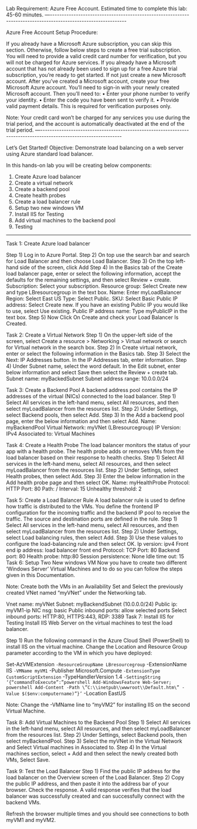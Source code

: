 Lab Requirement: Azure Free Account.
Estimated time to complete this lab: 45-60 minutes.
—--------------------------------------------------------------------------------------------------------------

Azure Free Account Setup Procedure:

If you already have a Microsoft Azure subscription, you can skip this section.
Otherwise, follow below steps to create a free trial subscription. You will need to provide a valid credit card number for verification, but you will not be charged for Azure services.
If you already have a Microsoft account that has not already been used to sign up for a free Azure trial subscription, you’re ready to get started. If not just create a new Microsoft account.
After you’ve created a Microsoft account, create your free Microsoft Azure account. You’ll need to sign-in with your newly created Microsoft account. Then you’ll need to:
• Enter your phone number to verify your identity.
• Enter the code you have been sent to verify it.
• Provide valid payment details. This is required for verification purposes only.

Note: Your credit card won’t be charged for any services you use during the trial period, and the account is automatically deactivated at the end of the trial period.
—----------------------------------------------------------------------------------------------------------------

Let’s Get Started!
Objective:
Demonstrate load balancing on a web server using Azure standard load balancer.

In this hands-on lab you will be creating below components:

1. Create Azure load balancer
2. Create a virtual network
3. Create a backend pool
4. Create health probes
5. Create a load balancer rule
6. Setup two new windows VM
7. Install IIS for Testing
8. Add virtual machines to the backend pool
9. Testing
---------------------------------------------

Task 1: Create Azure load balancer

Step 1) Log in to Azure Portal.
Step 2) On top use the search bar and search for Load Balancer and then choose Load Balancer.
Step 3) On the top left-hand side of the screen, click Add
Step 4) In the Basics tab of the Create load balancer page, enter or select the following information, accept the defaults for the remaining settings, and then select Review + create.
Subscription: Select your subscription.
Resource group: Select Create new and type LBresourcegroup in the text box.
Name: Enter myLoadBalancer
Region: Select East US
Type: Select Public.
SKU: Select Basic
Public IP address: Select Create new. If you have an existing Public
IP you would like to use, select Use existing.
Public IP address name: Type myPublicIP in the text box.
Step 5) Now Click On Create and check your Load Balancer Is Created.

Task 2: Create a Virtual Network
Step 1) On the upper-left side of the screen, select Create a resource > Networking > Virtual network or search for Virtual network in the search box.
Step 2) In Create virtual network, enter or select the following information in the Basics tab.
Step 3) Select the Next: IP Addresses button. In the IP Addresses tab, enter information.
Step 4) Under Subnet name, select the word default. In the Edit subnet, enter below information and select Save then select the Review + create tab.
Subnet name: myBackedSubnet
Subnet address range: 10.0.0.0/24

Task 3: Create a Backend Pool
A backend address pool contains the IP addresses of the virtual (NICs) connected to the load balancer.
Step 1) Select All services in the left-hand menu, select All resources, and then select myLoadBalancer from the resources list.
Step 2) Under Settings, select Backend pools, then select Add.
Step 3) In the Add a backend pool page, enter the below information and then select Add.
Name: myBackendPool
Virtual Network: myVNet (LBresourcegroup)
IP Version: IPv4
Associated to: Virtual Machines

Task 4: Create a Health Probe
The load balancer monitors the status of your app with a health probe. The health probe adds or removes VMs from the load balancer based on their response to health checks.
Step 1) Select All services in the left-hand menu, select All resources, and then select myLoadBalancer from the resources list.
Step 2) Under Settings, select Health probes, then select Add.
Step 3) Enter the below information in the Add health probe page and then select OK.
Name: myHealthProbe
Protocol: HTTP
Port: 80
Path: /
Interval: 15
Unhealthy threshold: 2

Task 5: Create a Load Balancer Rule
A load balancer rule is used to define how traffic is distributed to the VMs. You define the frontend IP configuration for the incoming traffic and the backend IP pool to receive the traffic. The source and destination ports are defined in the rule.
Step 1) Select All services in the left-hand menu, select All resources, and then select myLoadBalancer from the resources list.
Step 2) Under Settings, select Load balancing rules, then select Add.
Step 3) Use these values to configure the load-balancing rule and then select OK.
Ip version: ipv4
Front end ip address: load balancer front end
Protocol: TCP
Port: 80
Backend port: 80
Health probe: http:80
Session persistence: None
Idle time out: 15
Task 6: Setup Two New windows VM
Now you have to create two different ‘Windows Server’ Virtual Machines and to do so you can follow the steps given in this Documentation.

Note: Create both the VMs in an Availability Set and Select the previously created VNet named “myVNet” under the Networking tab.

Vnet name: myVNet
Subnet: myBackendSubnet (10.0.0.0/24)
Public ip: myVM1-ip
NIC nsg: basic
Public inbound ports: allow selected ports
Select inbound ports: HTTP:80, HTTPS:443, RDP: 3389
Task 7: Install IIS for Testing
Install IIS Web Server on the virtual machines to test the load balancer.

Step 1) Run the following command in the Azure Cloud Shell (PowerShell) to install IIS on the virtual machine. Change the Location and Resource Group parameter according to the VM in which you have deployed:

Set-AzVMExtension `
-ResourceGroupName LBresourcegroup `
-ExtensionName IIS `
-VMName myVM1 `
-Publisher Microsoft.Compute `
-ExtensionType CustomScriptExtension `
-TypeHandlerVersion 1.4 `
-SettingString ‘{“commandToExecute”:”powershell Add-WindowsFeature Web-Server; powershell Add-Content -Path \”C:\\inetpub\\wwwroot\\Default.htm\” -Value $($env:computername)”}’ `
-Location EastUS

Note: Change the -VMName line to “myVM2” for installing IIS on the second Virtual Machine.

Task 8: Add Virtual Machines to the Backend Pool
Step 1) Select All services in the left-hand menu, select All resources, and then select myLoadBalancer from the resources list.
Step 2) Under Settings, select Backend pools, then select myBackendPool.
Step 3) Select the myVNet in the Virtual Network and Select Virtual machines in Associated to.
Step 4) In the Virtual machines section, select + Add and then select the newly created both VMs, Select Save.

Task 9: Test the Load Balancer
Step 1) Find the public IP address for the load balancer on the Overview screen of the Load Balancer.
Step 2) Copy the public IP address, and then paste it into the address bar of your browser. Check the response. A valid response verifies that the load balancer was successfully created and can successfully connect with the backend VMs.

Refresh the browser multiple times and you should see connections to both myVM1 and myVM2.